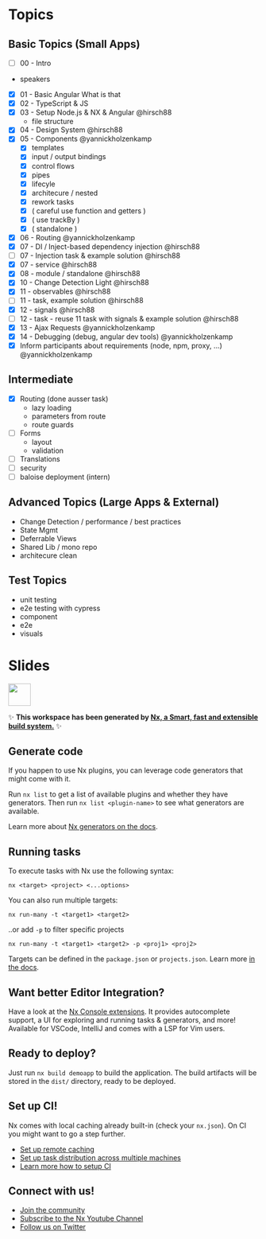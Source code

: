 # Topics

## Basic Topics (Small Apps)

- [ ] 00 - Intro
 - speakers
- [x] 01 - Basic Angular What is that
- [x] 02 - TypeScript & JS
- [X] 03 - Setup Node.js & NX & Angular @hirsch88
  - file structure
- [X] 04 - Design System @hirsch88
- [x] 05 - Components @yannickholzenkamp
  - [X] templates
  - [X] input / output bindings
  - [x] control flows
  - [x] pipes
  - [x] lifecyle
  - [x] architecure / nested
  - [x] rework tasks
  - [x] ( careful use function and getters )
  - [x] ( use trackBy )
  - [x] ( standalone )
- [x] 06 - Routing @yannickholzenkamp
- [x] 07 - DI / Inject-based dependency injection @hirsch88
- [ ] 07 - Injection task & example solution @hirsch88
- [x] 07 - service @hirsch88 
- [x] 08 - module / standalone @hirsch88
- [x] 10 - Change Detection Light @hirsch88 
- [x] 11 - observables @hirsch88
- [ ] 11 - task, example solution @hirsch88
- [x] 12 - signals  @hirsch88
- [ ] 12 - task - reuse 11 task with signals & example solution @hirsch88
- [x] 13 - Ajax Requests @yannickholzenkamp
- [x] 14 - Debugging (debug, angular dev tools) @yannickholzenkamp
- [x] Inform participants about requirements (node, npm, proxy, ...) @yannickholzenkamp

## Intermediate

- [x] Routing (done ausser task)
  - lazy loading
  - parameters from route
  - route guards
- [ ] Forms
  - layout
  - validation
- [ ] Translations
- [ ] security
- [ ] baloise deployment (intern)

## Advanced Topics (Large Apps & External)

- Change Detection / performance / best practices
- State Mgmt
- Deferrable Views
- Shared Lib / mono repo
- architecure clean

## Test Topics

- unit testing
- e2e testing with cypress
 - component
 - e2e
 - visuals






# Slides

<a alt="Nx logo" href="https://nx.dev" target="_blank" rel="noreferrer"><img src="https://raw.githubusercontent.com/nrwl/nx/master/images/nx-logo.png" width="45"></a>

✨ **This workspace has been generated by [Nx, a Smart, fast and extensible build system.](https://nx.dev)** ✨

## Generate code

If you happen to use Nx plugins, you can leverage code generators that might come with it.

Run `nx list` to get a list of available plugins and whether they have generators. Then run `nx list <plugin-name>` to see what generators are available.

Learn more about [Nx generators on the docs](https://nx.dev/plugin-features/use-code-generators).

## Running tasks

To execute tasks with Nx use the following syntax:

```
nx <target> <project> <...options>
```

You can also run multiple targets:

```
nx run-many -t <target1> <target2>
```

..or add `-p` to filter specific projects

```
nx run-many -t <target1> <target2> -p <proj1> <proj2>
```

Targets can be defined in the `package.json` or `projects.json`. Learn more [in the docs](https://nx.dev/core-features/run-tasks).

## Want better Editor Integration?

Have a look at the [Nx Console extensions](https://nx.dev/nx-console). It provides autocomplete support, a UI for exploring and running tasks & generators, and more! Available for VSCode, IntelliJ and comes with a LSP for Vim users.

## Ready to deploy?

Just run `nx build demoapp` to build the application. The build artifacts will be stored in the `dist/` directory, ready to be deployed.

## Set up CI!

Nx comes with local caching already built-in (check your `nx.json`). On CI you might want to go a step further.

- [Set up remote caching](https://nx.dev/core-features/share-your-cache)
- [Set up task distribution across multiple machines](https://nx.dev/nx-cloud/features/distribute-task-execution)
- [Learn more how to setup CI](https://nx.dev/recipes/ci)

## Connect with us!

- [Join the community](https://nx.dev/community)
- [Subscribe to the Nx Youtube Channel](https://www.youtube.com/@nxdevtools)
- [Follow us on Twitter](https://twitter.com/nxdevtools)
